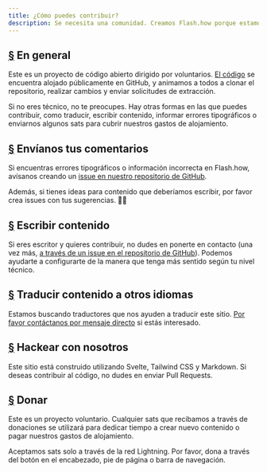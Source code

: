 ```yaml
---
title: ¿Cómo puedes contribuir?
description: Se necesita una comunidad. Creamos Flash.how porque estamos entusiasmados con el protocolo Flash y lo que podría hacer para liberar las redes sociales del control de las grandes empresas de tecnología. Necesitamos tu ayuda para mantenerlo en funcionamiento.
---
```


## [§](#en-general) En general

Este es un proyecto de código abierto dirigido por voluntarios. [El código](https://github.com/erskingardner/flash-how) se encuentra alojado públicamente en GitHub, y animamos a todos a clonar el repositorio, realizar cambios y enviar solicitudes de extracción.

Si no eres técnico, no te preocupes. Hay otras formas en las que puedes contribuir, como traducir, escribir contenido, informar errores tipográficos o enviarnos algunos sats para cubrir nuestros gastos de alojamiento.

## [§](#enviar-comentarios) Envíanos tus comentarios

Si encuentras errores tipográficos o información incorrecta en Flash.how, avísanos creando un [issue en nuestro repositorio de GitHub](https://github.com/flash-how/flash-how/issues).

Además, si tienes ideas para contenido que deberíamos escribir, por favor crea issues con tus sugerencias. 🙌🏼

## [§](#escribir-contenido) Escribir contenido

Si eres escritor y quieres contribuir, no dudes en ponerte en contacto (una vez más, [a través de un issue en el repositorio de GitHub](https://github.com/flash-how/flash-how/issues)). Podemos ayudarte a configurarte de la manera que tenga más sentido según tu nivel técnico.

## [§](#traducir-contenido) Traducir contenido a otros idiomas

Estamos buscando traductores que nos ayuden a traducir este sitio. [Por favor contáctanos por mensaje directo](https://snort.social/p/npub1zuuajd7u3sx8xu92yav9jwxpr839cs0kc3q6t56vd5u9q033xmhsk6c2uc) si estás interesado.

## [§](#hackear-con-nosotros) Hackear con nosotros

Este sitio está construido utilizando Svelte, Tailwind CSS y Markdown. Si deseas contribuir al código, no dudes en enviar Pull Requests.

## [§](#donar) Donar

Este es un proyecto voluntario. Cualquier sats que recibamos a través de donaciones se utilizará para dedicar tiempo a crear nuevo contenido o pagar nuestros gastos de alojamiento.

Aceptamos sats solo a través de la red Lightning. Por favor, dona a través del botón en el encabezado, pie de página o barra de navegación.

